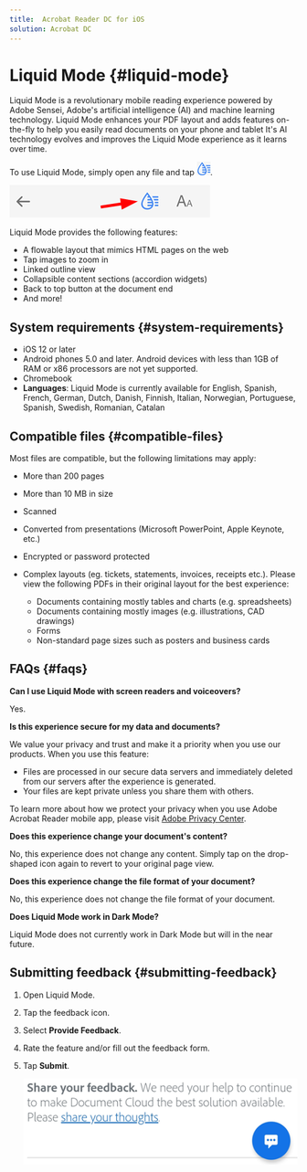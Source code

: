```yaml
---
title:  Acrobat Reader DC for iOS
solution: Acrobat DC
---
```


# Liquid Mode {#liquid-mode}

Liquid Mode is a revolutionary mobile reading experience powered by Adobe Sensei, Adobe's artificial intelligence (AI) and machine learning technology. Liquid Mode enhances your PDF layout and adds features on-the-fly to help you easily read documents on your phone and tablet  It's AI technology evolves and improves the Liquid Mode experience as it learns over time.

To use Liquid Mode, simply open any file and tap ![image](./images/lmodeicon.png). 

![image](./images/lmodetop.png)

Liquid Mode provides the following features: 

* A flowable layout that mimics HTML pages on the web
* Tap images to zoom in 
* Linked outline view
* Collapsible content sections (accordion widgets)
* Back to top button at the document end
* And more!

## System requirements {#system-requirements}

* iOS 12 or later
* Android phones 5.0 and later. Android devices with less than 1GB of RAM or x86 processors are not yet supported.
* Chromebook
* **Languages**: Liquid Mode is currently available for English, Spanish, French, German, Dutch, Danish, Finnish, Italian, Norwegian, Portuguese, Spanish, Swedish, Romanian, Catalan

## Compatible files {#compatible-files}

Most files are compatible, but the following limitations may apply: 

* More than 200 pages
* More than 10 MB in size
* Scanned
* Converted from presentations (Microsoft PowerPoint, Apple Keynote, etc.)
* Encrypted or password protected
* Complex layouts (eg. tickets, statements, invoices, receipts etc.). Please view the following PDFs in their original layout for the best experience:

    * Documents containing mostly tables and charts (e.g. spreadsheets)
    * Documents containing mostly images (e.g. illustrations, CAD drawings)
    * Forms
    * Non-standard page sizes such as posters and business cards 

## FAQs {#faqs}

**Can I use Liquid Mode with screen readers and voiceovers?**

Yes.

**Is this experience secure for my data and documents?**

We value your privacy and trust and make it a priority when you use our products. When you use this feature:

* Files are processed in our secure data servers and immediately deleted from our servers after the experience is generated.
* Your files are kept private unless you share them with others. 

To learn more about how we protect your privacy when you use Adobe Acrobat Reader mobile app, please visit [Adobe Privacy Center](https://www.adobe.com/privacy.html).

**Does this experience change your document's content?** 

No, this experience does not change any content. Simply tap on the drop-shaped icon again to revert to your original page view.

**Does this experience change the file format of your document?**

No, this experience does not change the file format of your document.

**Does Liquid Mode work in Dark Mode?**

Liquid Mode does not currently work in Dark Mode but will in the near future. 

## Submitting feedback {#submitting-feedback}

1. Open Liquid Mode.
1. Tap the feedback icon.
1. Select **Provide Feedback**.
1. Rate the feature and/or fill out the feedback form. 
1. Tap **Submit**. 

   ![image](./images/feedback.png)
